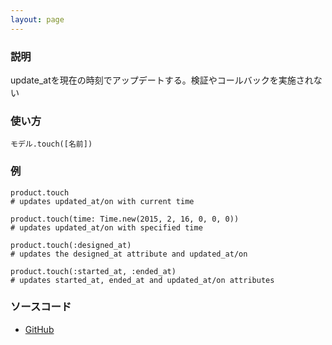 ```yaml
---
layout: page
---
```

### 説明
update_atを現在の時刻でアップデートする。検証やコールバックを実施されない

### 使い方
    モデル.touch([名前])

### 例
    product.touch
    # updates updated_at/on with current time

    product.touch(time: Time.new(2015, 2, 16, 0, 0, 0))
    # updates updated_at/on with specified time

    product.touch(:designed_at)
    # updates the designed_at attribute and updated_at/on

    product.touch(:started_at, :ended_at)
    # updates started_at, ended_at and updated_at/on attributes

### ソースコード
* [GitHub](https://github.com/rails/rails/blob/f33d52c95217212cbacc8d5e44b5a8e3cdc6f5b3/activerecord/lib/active_record/persistence.rb#L851)